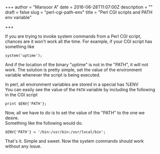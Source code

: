 +++
author = "Mansoor A"
date = 2016-06-28T11:07:00Z
description = ""
draft = false
slug = "perl-cgi-path-env"
title = "Perl CGI scripts and PATH env variable"

+++


If you are trying to invoke system commands from a Perl CGI script, chances are it won't work all the time. For example, if your CGI script has something like

```
system('uptime');
```

And if the location of the binary "uptime" is not in the "PATH", it will not work.
The solution is pretty simple, set the value of the environment variable whenever the script is being executed.

In perl, all environment variables are stored in a special has %ENV  
You can easily see the value of the `PATH` variable by including the following in the CGI script

```
print $ENV{'PATH'};
```

Now, all we have to do is to set the value of the "PATH" to the one we desire.  
Something like the following would do.

```
$ENV{'PATH'} = '/bin:/usr/bin:/usr/local/bin';
```

That's it. Simple and sweet. Now the system commands should work without any issue.

